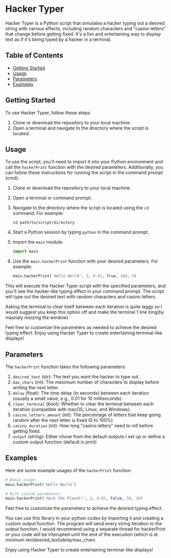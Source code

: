 # Hacker Typer

Hacker Typer is a Python script that simulates a hacker typing out a desired string with various effects, including random characters and "casino letters" that change before getting fixed. It's a fun and entertaining way to display text as if it's being typed by a hacker in a terminal.

## Table of Contents
- [Getting Started](#getting-started)
- [Usage](#usage)
- [Parameters](#parameters)
- [Examples](#examples)

## Getting Started

To use Hacker Typer, follow these steps:

1. Clone or download the repository to your local machine.
2. Open a terminal and navigate to the directory where the script is located.

## Usage

To use the script, you'll need to import it into your Python environment and call the `hackerPrint` function with the desired parameters. Additionally, you can follow these instructions for running the script in the command prompt (cmd):

1. Clone or download the repository to your local machine.
2. Open a terminal or command prompt.
3. Navigate to the directory where the script is located using the `cd` command. For example:

   ```
   cd path/to/script/directory
   ```

4. Start a Python session by typing `python` in the command prompt.

5. Import the `main` module:

   ```python
   import main
   ```

6. Use the `main.hackerPrint` function with your desired parameters. For example:

   ```python
   main.hackerPrint('Hello World', 3, 0.01, True, 100, 5)
   ```

This will execute the Hacker Typer script with the specified parameters, and you'll see the hacker-like typing effect in your command prompt. The script will type out the desired text with random characters and casino letters.

Asking the terminal to clear itself between each iteration is quite laggy so I would suggest you keep this option off and make the terminal 1 line long(by maunaly resizing the window)

Feel free to customize the parameters as needed to achieve the desired typing effect. Enjoy using Hacker Typer to create entertaining terminal-like displays!

## Parameters

The `hackerPrint` function takes the following parameters:

1. `desired_text` (str): The text you want the hacker to type out.
2. `max_chars` (int): The maximum number of characters to display before writing the next letter.
3. `delay` (float): The time delay (in seconds) between each iteration (usually a small value, e.g., 0.01 for 10 milliseconds).
4. `clear_terminal` (bool): Whether to clear the terminal between each iteration (compatible with macOS, Linux, and Windows).
5. `casino_letters_amount` (int): The percentage of letters that keep going random after the next letter is fixed (0 to 100%).
6. `casino_duration` (int): How long "casino letters" need to roll before getting fixed.
7. `output` (string): Either chose from the default outputs I set up or define a custom output function (default is print)

## Examples

Here are some example usages of the `hackerPrint` function:

```python
# Basic usage
main.hackerPrint('Hello World')

# With custom parameters
main.hackerPrint('Hack the Planet!', 2, 0.05, False, 30, 30)
```

Feel free to customize the parameters to achieve the desired typing effect.

You can use this library in your python codes by importing it and creating a custom output function. The program will send every string iteration to the output function. I would recommend using a separate thread for hackerPrint or your code will be interupted until the end of the execution (which is at minimum len(desired_text)*delay*max_chars

Enjoy using Hacker Typer to create entertaining terminal-like displays!



